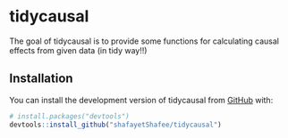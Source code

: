 
# tidycausal

<!-- badges: start -->
<!-- badges: end -->


The goal of tidycausal is to provide some functions for calculating causal effects
from given data (in tidy way!!)


## Installation

You can install the development version of tidycausal from [GitHub](https://github.com/) with:

``` r
# install.packages("devtools")
devtools::install_github("shafayetShafee/tidycausal")
```

<!--

## Example

This is a basic example which shows you how to solve a common problem:

``` r
library(tidycausal)
## basic example code
```
-->
